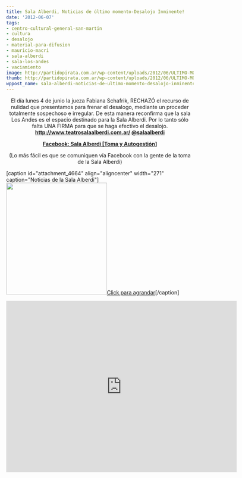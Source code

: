 ```yaml
---
title: Sala Alberdi, Noticias de último momento-Desalojo Inminente!
date: '2012-06-07'
tags:
- centro-cultural-general-san-martin
- cultura
- desalojo
- material-para-difusion
- mauricio-macri
- sala-alberdi
- sala-los-andes
- vaciamiento
image: http://partidopirata.com.ar/wp-content/uploads/2012/06/ULTIMO-MOMENTO.jpg
thumb: http://partidopirata.com.ar/wp-content/uploads/2012/06/ULTIMO-MOMENTO-150x150.jpg
wppost_name: sala-alberdi-noticias-de-ultimo-momento-desalojo-inminente
---
```


<p style="text-align: center;">El día lunes 4 de junio la jueza Fabiana Schafrik, RECHAZÓ el recurso de nulidad que presentamos para frenar el desalogo, mediante un proceder totalmente sospechoso e irregular.
De esta manera reconfirma que la sala Los Andes es el espacio destinado para la Sala Alberdi. Por lo tanto sólo falta UNA FIRMA para que se haga efectivo el desalojo.
<strong><a href="http://www.teatrosalaalberdi.com.ar/" target="_blank">http://www.teatrosalaalberdi.com.ar/</a>
<a href="http://twitter.com/@salaalberdi" target="_blank">@salaalberdi</a></strong></p>
<p style="text-align: center;"><strong><a href="https://www.facebook.com/groups/137809316333324/" target="_blank">Facebook: Sala Alberdi [Toma y Autogestión]</a></strong></p>
<p style="text-align: center;">(Lo más fácil es que se comuniquen vía Facebook con la gente de la toma de la Sala Alberdi)</p>

[caption id="attachment_4664" align="aligncenter" width="271" caption="Noticias de la Sala Alberdi"]<a href="http://partidopirata.com.ar/wp-content/uploads/2012/06/ULTIMO-MOMENTO.jpg"><img class="size-medium wp-image-4664 " title="ULTIMO MOMENTO" src="http://partidopirata.com.ar/wp-content/uploads/2012/06/ULTIMO-MOMENTO-271x300.jpg" alt="" width="271" height="300" />Click para agrandar</a>[/caption]

<iframe width="620" height="460" src="http://www.youtube.com/embed/lgk_AvlDrMY" frameborder="0" allowfullscreen></iframe>
